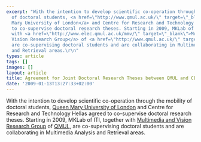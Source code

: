 ```yaml
---
excerpt: "With the intention to develop scientific co-operation through the mobility
  of doctoral students, <a href=\"http://www.qmul.ac.uk/\" target=\"_blank\">Queen
  Mary University of London</a> and Centre for Research and Technology Hellas agreed
  to co-supervise doctoral research theses. Starting in 2009, MKLab of ITI, together
  with <a href=\"http://www.elec.qmul.ac.uk/mmv/\" target=\"_blank\">Multimedia and
  Vision Research Group</a> of <a href=\"http://www.qmul.ac.uk/\" target=\"_blank\">QMUL</a>,
  are co-supervising doctoral students and are collaborating in Multimedia Analysis
  and Retrieval areas.\r\n"
types: article
tags: []
images: []
layout: article
title: Agreement for Joint Doctoral Research Theses between QMUL and CERTH
date: '2009-01-13T13:27:33+02:00'
---
```

With the intention to develop scientific co-operation through the mobility of doctoral students, <a href="http://www.qmul.ac.uk/" target="_blank">Queen Mary University of London</a> and Centre for Research and Technology Hellas agreed to co-supervise doctoral research theses. Starting in 2009, MKLab of ITI, together with <a href="http://www.elec.qmul.ac.uk/mmv/" target="_blank">Multimedia and Vision Research Group</a> of <a href="http://www.qmul.ac.uk/" target="_blank">QMUL</a>, are co-supervising doctoral students and are collaborating in Multimedia Analysis and Retrieval areas.
